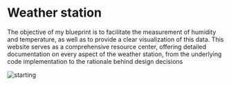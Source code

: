 # Weather station

The objective of my blueprint is to facilitate the measurement of humidity and temperature, as well as to provide a clear visualization of this data. This website serves as a comprehensive resource center, offering detailed documentation on every aspect of the weather station, from the underlying code implementation to the rationale behind design decisions

![starting]()